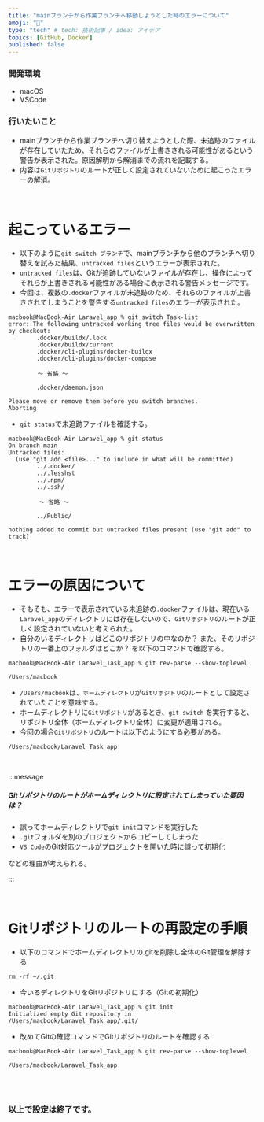 ```yaml
---
title: "mainブランチから作業ブランチへ移動しようとした時のエラーについて"
emoji: "📕"
type: "tech" # tech: 技術記事 / idea: アイデア
topics: [GitHub, Docker]
published: false
---
```

### 開発環境
- macOS
- VSCode

### 行いたいこと
- mainブランチから作業ブランチへ切り替えようとした際、未追跡のファイルが存在していたため、それらのファイルが上書きされる可能性があるという警告が表示された。原因解明から解消までの流れを記載する。
- 内容は`Gitリポジトリ`のルートが正しく設定されていないために起こったエラーの解消。

<br>

# 起こっているエラー
- 以下のように`git switch ブランチ`で、mainブランチから他のブランチへ切り替えを試みた結果、`untracked files`というエラーが表示された。
- `untracked files`は、Gitが追跡していないファイルが存在し、操作によってそれらが上書きされる可能性がある場合に表示される警告メッセージです。
- 今回は、複数の`.docker`ファイルが未追跡のため、それらのファイルが上書きされてしまうことを警告する`untracked files`のエラーが表示された。

```:ターミナル
macbook@MacBook-Air Laravel_app % git switch Task-list
error: The following untracked working tree files would be overwritten by checkout:
        .docker/buildx/.lock
        .docker/buildx/current
        .docker/cli-plugins/docker-buildx
        .docker/cli-plugins/docker-compose

　　　　　〜 省略 〜

        .docker/daemon.json

Please move or remove them before you switch branches.
Aborting
```
- `git status`で未追跡ファイルを確認する。
```
macbook@MacBook-Air Laravel_app % git status                          
On branch main
Untracked files:
  (use "git add <file>..." to include in what will be committed)
        ../.docker/
        ../.lesshst
        ../.npm/
        ../.ssh/

       　〜 省略 〜

        ../Public/

nothing added to commit but untracked files present (use "git add" to track)
```

<br>

# エラーの原因について
- そもそも、エラーで表示されている未追跡の`.docker`ファイルは、現在いる`Laravel_app`のディレクトリには存在しないので、`Gitリポジトリ`のルートが正しく設定されていないと考えられた。
- 自分のいるディレクトリはどこのリポジトリの中なのか？ また、そのリポジトリの一番上のフォルダはどこか？ を以下のコマンドで確認する。
```
macbook@MacBook-Air Laravel_Task_app % git rev-parse --show-toplevel

/Users/macbook
```
- `/Users/macbook`は、`ホームディレクトリ`が`Gitリポジトリ`のルートとして設定されていたことを意味する。
- ホームディレクトリに`Gitリポジトリ`があるとき、`git switch` を実行すると、リポジトリ全体（ホームディレクトリ全体）に変更が適用される。
- 今回の場合`Gitリポジトリ`のルートは以下のようにする必要がある。
```
/Users/macbook/Laravel_Task_app
```

<br>

:::message
##### Gitリポジトリのルートがホームディレクトリに設定されてしまっていた要因は？

- 誤ってホームディレクトリで`git init`コマンドを実行した
- `.git`フォルダを別のプロジェクトからコピーしてしまった
- `VS Code`のGit対応ツールがプロジェクトを開いた時に誤って初期化

などの理由が考えられる。

:::

<br>



# Gitリポジトリのルートの再設定の手順
- 以下のコマンドでホームディレクトリの.gitを削除し全体のGit管理を解除する
```
rm -rf ~/.git
```

- 今いるディレクトリをGitリポジトリにする（Gitの初期化）
```
macbook@MacBook-Air Laravel_Task_app % git init
Initialized empty Git repository in /Users/macbook/Laravel_Task_app/.git/
```

- 改めてGitの確認コマンドでGitリポジトリのルートを確認する
```
macbook@MacBook-Air Laravel_Task_app % git rev-parse --show-toplevel

/Users/macbook/Laravel_Task_app
```

<br>
<br>

### 以上で設定は終了です。


<br>
<br>
<br>

